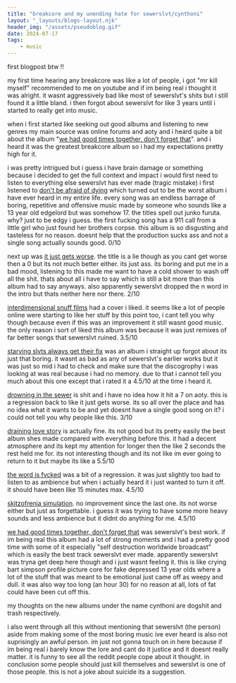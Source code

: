 ```yaml
---
title: "breakcore and my unending hate for sewerslvt/cynthoni"
layout: "_layouts/blogs-layout.njk"
header_img: "/assets/pseudoblog.gif"
date: 2024-07-17
tags:
    - music
---
```


first blogpost btw !!

my first time hearing any breakcore was like a lot of people, i got "mr kill myself" recommended to me on youtube and if im being real i thought it was alright. it wasnt aggressively bad like most of sewerslvt's shits but i still found it a little bland. i then forgot about sewerslvt for like 3 years until i started to really get into music.

when i first started like seeking out good albums and listening to new genres my main source was online forums and aoty and i heard quite a bit about the album "[we had good times together, don't forget that](https://www.albumoftheyear.org/album/423966-sewerslvt-we-had-good-times-together-dont-forget-that.php)". and i heard it was the greatest breakcore album so i had my expectations pretty high for it.

i was pretty intrigued but i guess i have brain damage or something because i decided to get the full context and impact i would first need to listen to everything else sewerslvt has ever made (tragic mistake) i first listened to [don't be afraid of dying](https://www.albumoftheyear.org/album/210944-sewerslvt-dont-be-afraid-of-dying.php) which turned out to be the worst album i have ever heard in my entire life. every song was an endless barrage of boring, repetitive and offensive music made by someone who sounds like a 13 year old edgelord but was somehow 17. the titles spell out junko furuta. why? just to be edgy i guess. the first fucking song has a 911 call from a little girl who just found her brothers corpse. this album is so disgusting and tasteless for no reason. doesnt help that the production sucks ass and not a single song actually sounds good.  0/10

next up was [it just gets worse](https://www.albumoftheyear.org/album/527178-sewerslvt-mortem-it-just-gets-worse.php). the title is a lie though as you cant get worse then a 0 but its not much better either. its just ass. its boring and put me in a bad mood, listening to this made me want to have a cold shower to wash off all the shit.
thats about all i have to say which is still a bit more than this album had to say anyways. also apparently sewerslvt dropped the n word in the intro but thats neither here nor there. 2/10

[interdimensional snuff films](https://www.albumoftheyear.org/album/424080-sewerslvt-interdimensional-snuff-films.php) had a cover i liked. it seems like a lot of people online were starting to like her stuff by this point too, i cant tell you why though because even if this was an improvement it still wasnt good music. the only reason i sort of liked this album was because it was just remixes of far better songs that sewerslvt ruined.  3.5/10

[starving slvts always get their fix](https://www.albumoftheyear.org/album/159853-sewerslvt-starving-slvts-always-get-their-fix.php) was an album i straight up forgot about its just that boring. it wasnt as bad as any of sewerslvt's earlier works but it was just so mid i had to check and make sure that the discogrophy i was looking at was real because i had no memory. due to that i cannot tell you much about this one except that i rated it a 4.5/10 at the time i heard it.

[drowning in the sewer](https://www.albumoftheyear.org/album/159852-sewerslvt-drowning-in-the-sewer.php) is shit and i have no idea how it hit a 7 on aoty. this is a regression back to like it just gets worse. its so all over the place and has no idea what it wants to be and yet doesnt have a single good song on it? i could not tell you why people like this. 3/10

[draining love story](https://www.albumoftheyear.org/album/206300-sewerslvt-draining-love-story.php) is actually fine. its not good but its pretty easily the best album shes made compared with everything before this. it had a decent atmosphere and its kept my attention for longer then the like 2 seconds the rest held me for. its not interesting though and its not like im ever going to return to it but maybe its like a 5.5/10

[the word is fvcked](https://www.albumoftheyear.org/album/310606-sewerslvt-the-world-is-fvcked/) was a bit of a regression. it was just slightly too bad to listen to as ambience but when i actually heard it i just wanted to turn it off. it should have been like 15 minutes max. 4.5/10

[skitzofrenia simulation](https://www.albumoftheyear.org/album/374737-sewerslvt-skitzofrenia-simulation.php). no improvement since the last one. its not worse either but just as forgettable. i guess it was trying to have some more heavy sounds and less ambience but it didnt do anything for me. 4.5/10

[we had good times together, don't forget that](https://www.albumoftheyear.org/album/423966-sewerslvt-we-had-good-times-together-dont-forget-that.php) was sewerslvt's best work. if im being real this album had a lot of strong moments and i had a pretty good time with some of it especially "self destruction worldwide broadcast" which is easily the best track sewerslvt ever made. apparently sewerslvt was tryna get deep here though and i just wasnt feeling it. this is like crying bart simpson profile picture core for fake depressed 13 year olds where a lot of the stuff that was meant to be emotional just came off as weepy and dull. it was also way too long (an hour 30) for no reason at all, lots of fat could have been cut off this.

my thoughts on the new albums under the name cynthoni are dogshit and trash respectively. 

i also went through all this without mentioning that sewerslvt (the person) aside from making some of the most boring music ive ever heard is also not suprisingly an awful person. im just not gonna touch on in here because if im being real i barely know the lore and cant do it justice and it doesnt really matter. it is funny to see all the reddit people cope about it thought. in conclusion some people should just kill themselves and sewerslvt is one of those people. this is not a joke about suicide its a suggestion.